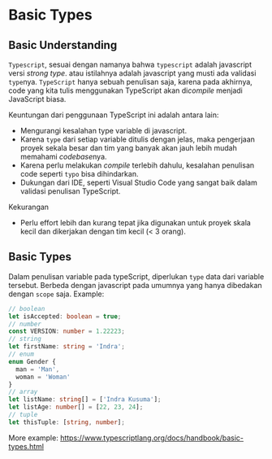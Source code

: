 # Basic Types

## Basic Understanding

`Typescript`, sesuai dengan namanya bahwa `typescript` adalah javascript versi _strong type_. atau istilahnya adalah javascript yang musti ada validasi `type`nya. `TypeScript` hanya sebuah penulisan saja, karena pada akhirnya, code yang kita tulis menggunakan TypeScript akan di*compile* menjadi JavaScript biasa.

Keuntungan dari penggunaan TypeScript ini adalah antara lain:
- Mengurangi kesalahan type variable di javascript.
- Karena `type` dari setiap variable ditulis dengan jelas, maka pengerjaan proyek sekala besar dan tim yang banyak akan jauh lebih mudah memahami *codebase*nya.
- Karena perlu melakukan *compile* terlebih dahulu, kesalahan penulisan code seperti `typo` bisa dihindarkan.
- Dukungan dari IDE, seperti Visual Studio Code yang sangat baik dalam validasi penulisan TypeScript.

Kekurangan
- Perlu effort lebih dan kurang tepat jika digunakan untuk proyek skala kecil dan dikerjakan dengan tim kecil (< 3 orang).

## Basic Types

Dalam penulisan variable pada typeScript, diperlukan `type` data dari variable tersebut. Berbeda dengan javascript pada umumnya yang hanya dibedakan dengan `scope` saja. Example:

```ts
// boolean
let isAccepted: boolean = true;
// number
const VERSION: number = 1.22223;
// string
let firstName: string = 'Indra';
// enum
enum Gender {
  man = 'Man',
  woman = 'Woman'
}
// array
let listName: string[] = ['Indra Kusuma'];
let listAge: number[] = [22, 23, 24];
// tuple
let thisTuple: [string, number];
```

More example: https://www.typescriptlang.org/docs/handbook/basic-types.html